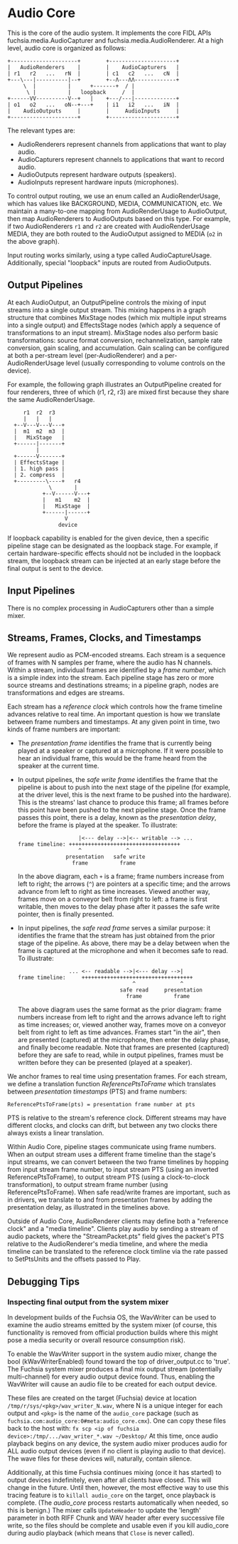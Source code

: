 # Audio Core

This is the core of the audio system. It implements the core FIDL APIs
fuchsia.media.AudioCapturer and fuchsia.media.AudioRenderer. At a high level,
audio core is organized as follows:

```plain
+---------------------+        +---------------------+
|   AudioRenderers    |        |    AudioCapturers   |
| r1   r2   ...   rN  |        | c1   c2   ...   cN  |
+---\---|----------|--+        +--Λ---ΛΛ-------------+
     \  |          |      +-------+  / |
      \ |          |   loopback     /  |
+------VV----------V--+   |    +---/---|-------------+
| o1   o2   ...   oN--+---+    | i1   i2   ...   iN  |
|    AudioOutputs     |        |     AudioInputs     |
+---------------------+        +---------------------+
```

The relevant types are:

*   AudioRenderers represent channels from applications that want to play audio.
*   AudioCapturers represent channels to applications that want to record audio.
*   AudioOutputs represent hardware outputs (speakers).
*   AudioInputs represent hardware inputs (microphones).

To control output routing, we use an enum called an AudioRenderUsage, which has
values like BACKGROUND, MEDIA, COMMUNICATION, etc. We maintain a many-to-one
mapping from AudioRenderUsage to AudioOutput, then map AudioRenderers to
AudioOutputs based on this type. For example, if two AudioRenderers `r1` and
`r2` are created with AudioRenderUsage MEDIA, they are both routed to the
AudioOutput assigned to MEDIA (`o2` in the above graph).

Input routing works similarly, using a type called AudioCaptureUsage.
Additionally, special "loopback" inputs are routed from AudioOutputs.

## Output Pipelines

At each AudioOutput, an OutputPipeline controls the mixing of input streams into
a single output stream. This mixing happens in a graph structure that combines
MixStage nodes (which mix multiple input streams into a single output) and
EffectsStage nodes (which apply a sequence of transformations to an input
stream). MixStage nodes also perform basic transformations: source format
conversion, rechannelization, sample rate conversion, gain scaling, and
accumulation. Gain scaling can be configured at both a per-stream level
(per-AudioRenderer) and a per-AudioRenderUsage level (usually corresponding to
volume controls on the device).

For example, the following graph illustrates an OutputPipeline created for four
renderers, three of which (r1, r2, r3) are mixed first because they share the
same AudioRenderUsage.

```plain
     r1  r2  r3
     |   |   |
  +--V---V---V---+
  |  m1  m2  m3  |
  |   MixStage   |
  +------|-------+
         |
  +------V-------+
  | EffectsStage |
  | 1. high pass |
  | 2. compress  |
  +---------\----+   r4
             \       |
           +--V------V---+
           |   m1    m2  |
           |   MixStage  |
           +------|------+
                  V
                device
```

If loopback capability is enabled for the given device, then a specific pipeline
stage can be designated as the loopback stage. For example, if certain
hardware-specific effects should not be included in the loopback stream, the
loopback stream can be injected at an early stage before the final output is
sent to the device.

## Input Pipelines

There is no complex processing in AudioCapturers other than a simple mixer.

## Streams, Frames, Clocks, and Timestamps

We represent audio as PCM-encoded streams. Each stream is a sequence of frames
with N samples per frame, where the audio has N channels. Within a stream,
individual frames are identified by a _frame number_, which is a simple index
into the stream. Each pipeline stage has zero or more source streams and
destinations streams; in a pipeline graph, nodes are transformations and edges
are streams.

Each stream has a _reference clock_ which controls how the frame timeline
advances relative to real time. An important question is how we translate
between frame numbers and timestamps. At any given point in time, two kinds of
frame numbers are important:

*   The _presentation frame_ identifies the frame that is currently being played
    at a speaker or captured at a microphone. If it were possible to hear an
    individual frame, this would be the frame heard from the speaker at the
    current time.

*   In output pipelines, the _safe write frame_ identifies the frame that the
    pipeline is about to push into the next stage of the pipeline (for example,
    at the driver level, this is the next frame to be pushed into the hardware).
    This is the streams' last chance to produce this frame; all frames before
    this point have been pushed to the next pipeline stage. Once the frame
    passes this point, there is a delay, known as the _presentation delay_,
    before the frame is played at the speaker. To illustrate:

    ```
                       |<--- delay -->|<-- writable --> ...
    frame timeline: +++++++++++++++++++++++++++++++++++
                       ^              ^
                   presentation   safe write
                     frame          frame
    ```

    In the above diagram, each `+` is a frame; frame numbers increase from left
    to right; the arrows (`^`) are pointers at a specific time; and the arrows
    advance from left to right as time increases. Viewed another way, frames
    move on a conveyor belt from right to left: a frame is first writable, then
    moves to the delay phase after it passes the safe write pointer, then is
    finally presented.

*   In input pipelines, the _safe read frame_ serves a similar purpose: it
    identifies the frame that the stream has just obtained from the prior stage
    of the pipeline. As above, there may be a delay between when the frame is
    captured at the microphone and when it becomes safe to read. To illustrate:

    ```
                    ... <-- readable -->|<--- delay -->|
    frame timeline:     +++++++++++++++++++++++++++++++++++
                                        ^              ^
                                    safe read     presentation
                                      frame          frame
    ```

    The above diagram uses the same format as the prior diagram: frame numbers
    increase from left to right and the arrows advance left to right as time
    increases; or, viewed another way, frames move on a conveyor belt from right
    to left as time advances. Frames start "in the air", then are presented
    (captured) at the microphone, then enter the delay phase, and finally become
    readable. Note that frames are presented (captured) before they are safe to
    read, while in output pipelines, frames must be written before they can be
    presented (played at a speaker).

We anchor frames to real time using presentation frames. For each stream, we
define a translation function _ReferencePtsToFrame_ which translates between
_presentation timestamps_ (PTS) and frame numbers:

```
ReferencePtsToFrame(pts) = presentation frame number at pts
```

PTS is relative to the stream's reference clock. Different streams may have
different clocks, and clocks can drift, but between any two clocks there always
exists a linear translation.

Within Audio Core, pipeline stages communicate using frame numbers. When an
output stream uses a different frame timeline than the stage's input streams, we
can convert between the two frame timelines by hopping from input stream frame
number, to input stream PTS (using an inverted ReferencePtsToFrame), to output
stream PTS (using a clock-to-clock transformation), to output stream frame
number (using ReferencePtsToFrame). When safe read/write frames are important,
such as in drivers, we translate to and from presentation frames by adding the
presentation delay, as illustrated in the timelines above.

Outside of Audio Core, AudioRenderer clients may define both a "reference clock"
and a "media timeline". Clients play audio by sending a stream of audio packets,
where the "StreamPacket.pts" field gives the packet's PTS relative to the
AudioRenderer's media timeline, and where the media timeline can be translated
to the reference clock timline via the rate passed to SetPtsUnits and the
offsets passed to Play.

## Debugging Tips

### Inspecting final output from the system mixer

In development builds of the Fuchsia OS, the WavWriter can be used to examine
the audio streams emitted by the system mixer (of course, this functionality is
removed from official production builds where this might pose a media security
or overall resource consumption risk).

To enable the WavWriter support in the system audio mixer, change the bool
(kWavWriterEnabled) found toward the top of driver_output.cc to 'true'. The
Fuchsia system mixer produces a final mix output stream (potentially
multi-channel) for every audio output device found. Thus, enabling the WavWriter
will cause an audio file to be created for each output device.

These files are created on the target (Fuchsia) device at location
`/tmp/r/sys/<pkg>/wav_writer_N.wav`, where N is a unique integer for each output
and `<pkg>` is the name of the `audio_core` package (such as
`fuchsia.com:audio_core:0#meta:audio_core.cmx`). One can copy these files back
to the host with: `fx scp <ip of fuchsia device>:/tmp/.../wav_writer_*.wav
~/Desktop/` At this time, once audio playback begins on any device, the system
audio mixer produces audio for ALL audio output devices (even if no client is
playing audio to that device). The wave files for these devices will, naturally,
contain silence.

Additionally, at this time Fuchsia continues mixing (once it has started) to
output devices indefinitely, even after all clients have closed. This will
change in the future. Until then, however, the most effective way to use this
tracing feature is to `killall audio_core` on the target, once playback is
complete. (The _audio_core_ process restarts automatically when needed, so this
is benign.) The mixer calls `UpdateHeader` to update the 'length' parameter in
both RIFF Chunk and WAV header after every successive file write, so the files
should be complete and usable even if you kill audio_core during audio playback
(which means that `Close` is never called).
